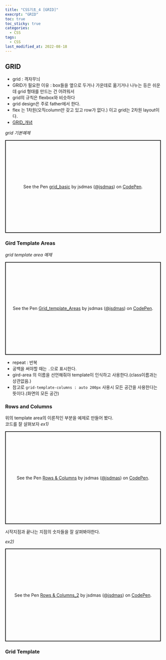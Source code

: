 ```yaml
---
title: "CSS기초_4 [GRID]"
execrpt: "GRID"
toc: true
toc_sticky: true
categories:
  - CSS
tags:
  - CSS
last_modified_at: 2022-08-18
---
```


## GRID

* grid : 격자무늬
* GRID가 필요한 이유 : box들을 옆으로 두거나 가운데로 옮기거나 나누는 등은 쉬운데 grid 형태를 만드는 건 어려워서
* grid의 규칙은 flexbox와 비슷하다
* grid design은 주로 father에서 한다.
* flex 는 1차원(오직column만 갖고 있고 row가 없다.) 이고 grid는 2차원 layout이다.
* [GRID_개념](https://developer.mozilla.org/ko/docs/Web/CSS/grid)

*grid 기본예제*
<p class="codepen" data-height="300" data-default-tab="html,result" data-slug-hash="jOzXGbM" data-user="jsdmas" style="height: 300px; box-sizing: border-box; display: flex; align-items: center; justify-content: center; border: 2px solid; margin: 1em 0; padding: 1em;">
  <span>See the Pen <a href="https://codepen.io/jsdmas/pen/jOzXGbM">
  grid_basic</a> by jsdmas (<a href="https://codepen.io/jsdmas">@jsdmas</a>)
  on <a href="https://codepen.io">CodePen</a>.</span>
</p>
<script async src="https://cpwebassets.codepen.io/assets/embed/ei.js"></script>


### Gird Template Areas

*grid template area 예제*
<p class="codepen" data-height="300" data-default-tab="html,result" data-slug-hash="poLqWQp" data-user="jsdmas" style="height: 300px; box-sizing: border-box; display: flex; align-items: center; justify-content: center; border: 2px solid; margin: 1em 0; padding: 1em;">
  <span>See the Pen <a href="https://codepen.io/jsdmas/pen/poLqWQp">
  Grid_template_Areas</a> by jsdmas (<a href="https://codepen.io/jsdmas">@jsdmas</a>)
  on <a href="https://codepen.io">CodePen</a>.</span>
</p>
<script async src="https://cpwebassets.codepen.io/assets/embed/ei.js"></script>

* repeat : 반복
* 공백을 써야할 때는 `.`으로 표시한다.
* gird-area 의 이름을 선언해줘야 template이 인식하고 사용한다.(class이름과는 상관없음.)
* 참고로 `grid-template-columns : auto 200px` 사용시 모든 공간을 사용한다는 뜻이다.(화면의 모든 공간)


### Rows and Columns
위의 template area의 이론적인 부분을 예제로 만들어 봤다.  
코드를 잘 살펴보자
*ex1)*

<p class="codepen" data-height="300" data-default-tab="html,result" data-slug-hash="rNdoYeP" data-user="jsdmas" style="height: 300px; box-sizing: border-box; display: flex; align-items: center; justify-content: center; border: 2px solid; margin: 1em 0; padding: 1em;">
  <span>See the Pen <a href="https://codepen.io/jsdmas/pen/rNdoYeP">
  Rows &amp; Columns</a> by jsdmas (<a href="https://codepen.io/jsdmas">@jsdmas</a>)
  on <a href="https://codepen.io">CodePen</a>.</span>
</p>
<script async src="https://cpwebassets.codepen.io/assets/embed/ei.js"></script>
  
시작지점과 끝나는 지점의 숫자들을 잘 살펴봐야한다.  

*ex2)*

<p class="codepen" data-height="300" data-default-tab="html,result" data-slug-hash="Barvmwm" data-user="jsdmas" style="height: 300px; box-sizing: border-box; display: flex; align-items: center; justify-content: center; border: 2px solid; margin: 1em 0; padding: 1em;">
  <span>See the Pen <a href="https://codepen.io/jsdmas/pen/Barvmwm">
  Rows &amp; Columns_2</a> by jsdmas (<a href="https://codepen.io/jsdmas">@jsdmas</a>)
  on <a href="https://codepen.io">CodePen</a>.</span>
</p>
<script async src="https://cpwebassets.codepen.io/assets/embed/ei.js"></script>

### Grid Template


